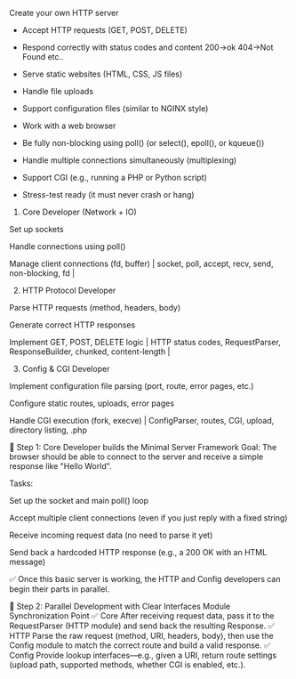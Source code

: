Create your own HTTP server

- Accept HTTP requests (GET, POST, DELETE)

- Respond correctly with status codes and content 200->ok 404->Not Found etc..

- Serve static websites (HTML, CSS, JS files)

- Handle file uploads

- Support configuration files (similar to NGINX style)

- Work with a web browser

- Be fully non-blocking using poll() (or select(), epoll(), or kqueue())

- Handle multiple connections simultaneously (multiplexing)

- Support CGI (e.g., running a PHP or Python script)

- Stress-test ready (it must never crash or hang)


1. Core Developer (Network + IO)		

Set up sockets

Handle connections using poll()

Manage client connections (fd, buffer)
| socket, poll, accept, recv, send, non-blocking, fd |

2. HTTP Protocol Developer

Parse HTTP requests (method, headers, body)

Generate correct HTTP responses

Implement GET, POST, DELETE logic
| HTTP status codes, RequestParser, ResponseBuilder, chunked, content-length |

3. Config & CGI Developer

Implement configuration file parsing (port, route, error pages, etc.)

Configure static routes, uploads, error pages

Handle CGI execution (fork, execve)
| ConfigParser, routes, CGI, upload, directory listing, .php


🔧 Step 1: Core Developer builds the Minimal Server Framework
Goal: The browser should be able to connect to the server and receive a simple response like "Hello World".

Tasks:

Set up the socket and main poll() loop

Accept multiple client connections (even if you just reply with a fixed string)

Receive incoming request data (no need to parse it yet)

Send back a hardcoded HTTP response (e.g., a 200 OK with an HTML message)

✅ Once this basic server is working, the HTTP and Config developers can begin their parts in parallel.

🔀 Step 2: Parallel Development with Clear Interfaces
Module	Synchronization Point
✅ Core	After receiving request data, pass it to the RequestParser (HTTP module) and send back the resulting Response.
✅ HTTP	Parse the raw request (method, URI, headers, body), then use the Config module to match the correct route and build a valid response.
✅ Config	Provide lookup interfaces—e.g., given a URI, return route settings (upload path, supported methods, whether CGI is enabled, etc.).

